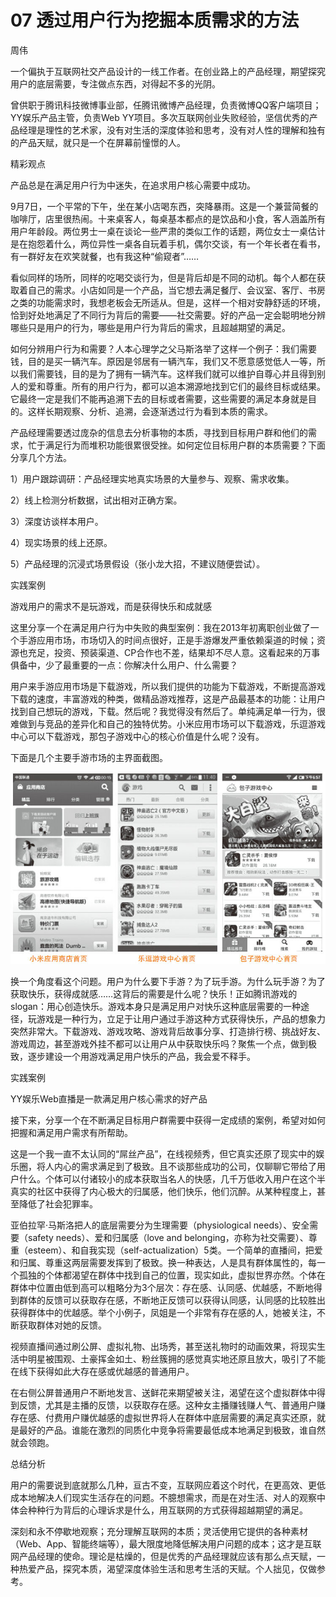 # 07 透过用户行为挖掘本质需求的方法

周伟

一个偏执于互联网社交产品设计的一线工作者。在创业路上的产品经理，期望探究用户的底层需要，专注做点东西，对得起不多的光阴。

曾供职于腾讯科技微博事业部，任腾讯微博产品经理，负责微博QQ客户端项目；YY娱乐产品主管，负责Web YY项目。多次互联网创业失败经验，坚信优秀的产品经理是理性的艺术家，没有对生活的深度体验和思考，没有对人性的理解和独有的产品天赋，就只是一个在屏幕前憧憬的人。

精彩观点

产品总是在满足用户行为中迷失，在追求用户核心需要中成功。

9月7日，一个平常的下午，坐在某小店喝东西，突降暴雨。这是一个兼营简餐的咖啡厅，店里很热闹。十来桌客人，每桌基本都点的是饮品和小食，客人涵盖所有用户年龄段。两位男士一桌在谈论一些严肃的类似工作的话题，两位女士一桌估计是在抱怨着什么，两位异性一桌各自玩着手机，偶尔交谈，有一个年长者在看书，有一群好友在欢笑就餐，也有我这种“偷窥者”……

看似同样的场所，同样的吃喝交谈行为，但是背后却是不同的动机。每个人都在获取着自己的需求。小店如同是一个产品，当它想去满足餐厅、会议室、客厅、书房之类的功能需求时，我想老板会无所适从。但是，这样一个相对安静舒适的环境，恰到好处地满足了不同行为背后的需要——社交需要。好的产品一定会聪明地分辨哪些只是用户的行为，哪些是用户行为背后的需求，且超越期望的满足。

如何分辨用户行为和需要？人本心理学之父马斯洛举了这样一个例子：我们需要钱，目的是买一辆汽车。原因是邻居有一辆汽车，我们又不愿意感觉低人一等，所以我们需要钱，目的是为了拥有一辆汽车。这样我们就可以维护自尊心并且得到别人的爱和尊重。所有的用户行为，都可以追本溯源地找到它们的最终目标或结果。它最终一定是我们不能再追溯下去的目标或者需要，这些需要的满足本身就是目的。这样长期观察、分析、追溯，会逐渐透过行为看到本质的需求。

产品经理需要透过庞杂的信息去分析事物的本质，寻找到目标用户群和他们的需求，忙于满足行为而堆积功能很累很受挫。如何定位目标用户群的本质需要？下面分享几个方法。

1）用户跟踪调研：产品经理实地真实场景的大量参与、观察、需求收集。

2）线上检测分析数据，试出相对正确方案。

3）深度访谈样本用户。

4）现实场景的线上还原。

5）产品经理的沉浸式场景假设（张小龙大招，不建议随便尝试）。

实践案例

游戏用户的需求不是玩游戏，而是获得快乐和成就感

这里分享一个在满足用户行为中失败的典型案例：我在2013年初离职创业做了一个手游应用市场，市场切入的时间点很好，正是手游爆发严重依赖渠道的时候；资源也充足，投资、预装渠道、CP合作也不差，结果却不尽人意。这看起来的万事俱备中，少了最重要的一点：你解决什么用户、什么需要？

用户来手游应用市场是下载游戏，所以我们提供的功能为下载游戏，不断提高游戏下载的速度，丰富游戏的种类，做精品游戏推荐，这是产品最基本的功能：让用户找到自己想玩的游戏，下载。然后呢？我觉得没有然后了。单纯满足单一行为，很难做到与竞品的差异化和自己的独特优势。小米应用市场可以下载游戏，乐逗游戏中心可以下载游戏，那包子游戏中心的核心价值是什么呢？没有。

下面是几个主要手游市场的主界面截图。

![](images/image01732.jpeg)

换一个角度看这个问题。用户为什么要下手游？为了玩手游。为什么玩手游？为了获取快乐，获得成就感……这背后的需要是什么呢？快乐！正如腾讯游戏的slogan：用心创造快乐。游戏本身只是满足用户对快乐这种底层需要的一种途径，玩游戏是一种行为，立足于让用户通过手游这种方式获得快乐，产品的想象力突然非常大。下载游戏、游戏攻略、游戏背后故事分享、打造排行榜、挑战好友、游戏周边，甚至游戏外挂不都可以让用户从中获取快乐吗？聚焦一个点，做到极致，逐步建设一个用游戏满足用户快乐的产品，我会爱不释手。

实践案例

YY娱乐Web直播是一款满足用户核心需求的好产品

接下来，分享一个在不断满足目标用户群需要中获得一定成绩的案例，希望对如何把握和满足用户需求有所帮助。

这是一个我一直不太认同的“屌丝产品”，在线视频秀，但它真实还原了现实中的娱乐圈，将人内心的需求满足到了极致。且不谈那些成功的公司，仅聊聊它带给了用户什么。个体可以付诸较小的成本获取当名人的快感，几千万低收入用户在这个半真实的社区中获得了内心极大的归属感，他们快乐，他们沉醉。从某种程度上，甚至降低了社会犯罪率。

亚伯拉罕·马斯洛把人的底层需要分为生理需要（physiological needs）、安全需要（safety needs）、爱和归属感（love and belonging，亦称为社交需要）、尊重（esteem）、和自我实现（self-actualization）5类。一个简单的直播间，把爱和归属、尊重这两层需要发挥到了极致。换一种表达，人是具有群体属性的，每一个孤独的个体都渴望在群体中找到自己的位置，现实如此，虚拟世界亦然。个体在群体中位置由低到高可以粗略分为3个层次：存在感、认同感、优越感，不断地得到群体的反馈可以获取存在感，不断地正反馈可以获得认同感，认同感的比较胜出获得群体中的优越感。举个小例子，凤姐是一个非常有存在感的人，她被关注，不断获取群体对她的反馈。

视频直播间通过刷公屏、虚拟礼物、出场秀，甚至送礼物时的动画效果，将现实生活中明星被围观、土豪挥金如土、粉丝簇拥的感觉真实地还原且放大，吸引了不能在线下获得如此大存在感或优越感的普通用户。

在右侧公屏普通用户不断地发言、送鲜花来期望被关注，渴望在这个虚拟群体中得到反馈，尤其是主播的反馈，以获取存在感。这种女主播赚钱赚人气、普通用户赚存在感、付费用户赚优越感的虚拟世界将人在群体中底层需要的满足真实还原，就是最好的产品。谁能在激烈的同质化中竞争将需要最低成本地满足到极致，谁自然就会领跑。

总结分析

用户的需要说到底就那么几种，亘古不变，互联网应着这个时代，在更高效、更低成本地解决人们现实生活存在的问题。不臆想需求，而是在对生活、对人的观察中体会种种行为背后的心理诉求是什么，用互联网的方式获得超越期望的满足。

深刻和永不停歇地观察；充分理解互联网的本质；灵活使用它提供的各种素材（Web、App、智能终端等），最大限度地降低解决用户问题的成本；这才是互联网产品经理的使命。理论是枯燥的，但是优秀的产品经理就应该有那么点天赋，一种热爱产品，探究本质，渴望深度体验生活和思考生活的天赋。个人拙见，仅做参考。
